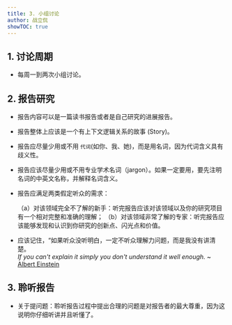 ```yaml
---
title: 3. 小组讨论
author: 战立侃
showTOC: true
---
```


## 1. 讨论周期

- 每周一到两次小组讨论。

## 2. 报告研究

- 报告内容可以是一篇读书报告或者是自己研究的进展报告。
- 报告整体上应该是一个有上下文逻辑关系的故事 (Story)。
- 报告应尽量少用或不用 `代词`(如你、我、她)，而是用名词，因为代词含义具有歧义性。
- 报告应该尽量少用或不用专业学术名词（jargon）。如果一定要用，要先注明名词的中英文名称，并解释名词含义。
- 报告应满足两类假定听众的需求：

    （a）对该领域完全不了解的新手：听完报告应该对该领域以及你的研究项目有一个相对完整和准确的理解；
    （b）对该领域非常了解的专家：听完报告应该能够发现和认识到你研究的创新点、闪光点和价值。

- 应该记住，“如果听众没听明白，一定不听众理解力问题，而是我没有讲清楚。\
    *If you can't explain it simply you don't understand it well enough.* 
    ~ [Albert Einstein](https://skeptics.stackexchange.com/questions/8742/did-einstein-say-if-you-cant-explain-it-simply-you-dont-understand-it-well-en)

## 3. 聆听报告

- 关于提问题：聆听报告过程中提出合理的问题是对报告者的最大尊重，因为这说明你仔细听讲并且听懂了。